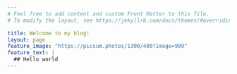 ```yaml
---
# Feel free to add content and custom Front Matter to this file.
# To modify the layout, see https://jekyllrb.com/docs/themes/#overriding-theme-defaults

title: Welcome to my blog!
layout: page
feature_image: "https://picsum.photos/1300/400?image=989"
feature_text: |
  ## Hello world
---
```


